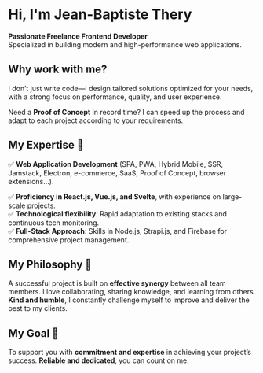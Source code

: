 # Hi, I'm Jean-Baptiste Thery  

**Passionate Freelance Frontend Developer**  
Specialized in building modern and high-performance web applications.

## Why work with me?  

I don’t just write code—I design tailored solutions optimized for your needs, with a strong focus on performance, quality, and user experience.  

Need a **Proof of Concept** in record time? I can speed up the process and adapt to each project according to your requirements.  

## My Expertise 🚀  

✅ **Web Application Development** (SPA, PWA, Hybrid Mobile, SSR, Jamstack, Electron, e-commerce, SaaS, Proof of Concept, browser extensions…).  

✅ **Proficiency in React.js, Vue.js, and Svelte**, with experience on large-scale projects.  
✅ **Technological flexibility**: Rapid adaptation to existing stacks and continuous tech monitoring.  
✅ **Full-Stack Approach**: Skills in Node.js, Strapi.js, and Firebase for comprehensive project management.  

## My Philosophy 🤝  

A successful project is built on **effective synergy** between all team members. I love collaborating, sharing knowledge, and learning from others. **Kind and humble**, I constantly challenge myself to improve and deliver the best to my clients.  

## My Goal 🎯  

To support you with **commitment and expertise** in achieving your project’s success. **Reliable and dedicated**, you can count on me.  
